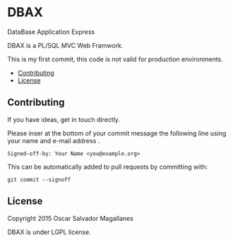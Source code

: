 # DBAX
DataBase Application Express

DBAX is a PL/SQL MVC Web Framwork. 

This is my first commit, this code is not valid for production environments.

- [Contributing](#contributing)
- [License](#license)


<a name="contributing"></a>
## Contributing

If you have ideas, get in touch directly.

Please inser at the bottom of your commit message the following line using your name and e-mail address .

    Signed-off-by: Your Name <you@example.org>

This can be automatically added to pull requests by committing with:

    git commit --signoff

<a name="license"></a>
## License
Copyright 2015 Oscar Salvador Magallanes 

DBAX is under LGPL license. 

